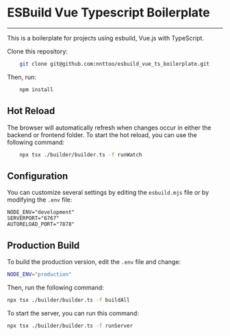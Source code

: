  

# ESBuild Vue Typescript Boilerplate


--- 

This is a boilerplate for projects using esbuild, Vue.js with TypeScript.

Clone this repository:

```sh
    git clone git@github.com:nnttoo/esbuild_vue_ts_boilerplate.git
```

Then, run:

```sh 
    npm install
```

## Hot Reload

The browser will automatically refresh when changes occur in either the backend or frontend folder. To start the hot reload, you can use the following command:

```sh
    npx tsx ./builder/builder.ts -f runWatch
```

## Configuration

You can customize several settings by editing the `esbuild.mjs` file or by modifying the `.env` file:

```env
NODE_ENV="development"
SERVERPORT="6767"
AUTORELOAD_PORT="7878"
```

## Production Build

To build the production version, edit the `.env` file and change:

```sh
NODE_ENV="production"
```

Then, run the following command:

```sh
npx tsx ./builder/builder.ts -f buildAll
```

To start the server, you can run this command:

```sh
npx tsx ./builder/builder.ts -f runServer
```